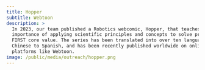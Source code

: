 ```yaml
---
title: Hopper
subtitle: Webtoon
description: >
  In 2023, our team published a Robotics webcomic, Hopper, that teaches the
  importance of applying scientific principles and concepts to solve problems, a
  FIRST core value. The series has been translated into over ten languages, from
  Chinese to Spanish, and has been recently published worldwide on online
  platforms like Webtoon. 
image: /public/media/outreach/hopper.png
---
```


